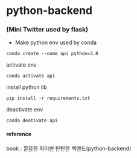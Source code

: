 # python-backend
### (Mini Twitter used by flask)



- Make python env used by conda

```
conda create --name api python=3.8
```

activate env
```
conda activate api
```

install python lib
```
pip install -r requirements.txt
```

deactivate env
```
conda deativate api
```



#### reference

book : 깔끔한 파이썬 탄탄한 백엔드(python-backend)
